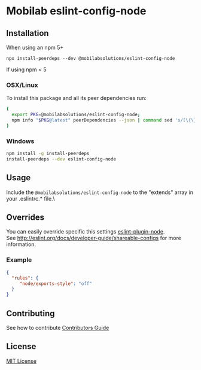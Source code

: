 # Mobilab eslint-config-node

## Installation

When using an npm 5+

`npx install-peerdeps --dev @mobilabsolutions/eslint-config-node`

If using npm < 5

### OSX/Linux

To install this package and all its peer dependencies run:

```bash
(
  export PKG=@mobilabsolutions/eslint-config-node;
  npm info "$PKG@latest" peerDependencies --json | command sed 's/[\{\},]//g ; s/: /@/g' | xargs npm install --save-dev "$PKG@latest"
)
```

### Windows

```bash
npm install -g install-peerdeps
install-peerdeps --dev eslint-config-node
```

## Usage

Include the `@mobilabsolutions/eslint-config-node` to the "extends" array in your .eslintrc.\* file.\

## Overrides

You can easily override specific this settings [eslint-plugin-node](https://github.com/mysticatea/eslint-plugin-node).\
See http://eslint.org/docs/developer-guide/shareable-configs for more information.

### Example

```json
{
  "rules": {
     "node/exports-style": "off"
  }
}
```

## Contributing
See how to contribute [Contributors Guide](./../../CONTRIBUTING.md)

## License
[MIT License](./../../LICENSE.md)
